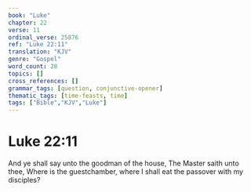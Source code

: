 ```yaml
---
book: "Luke"
chapter: 22
verse: 11
ordinal_verse: 25876
ref: "Luke 22:11"
translation: "KJV"
genre: "Gospel"
word_count: 28
topics: []
cross_references: []
grammar_tags: [question, conjunctive-opener]
thematic_tags: [time-feasts, time]
tags: ["Bible","KJV","Luke"]
---
```


# Luke 22:11

And ye shall say unto the goodman of the house, The Master saith unto thee, Where is the guestchamber, where I shall eat the passover with my disciples?
